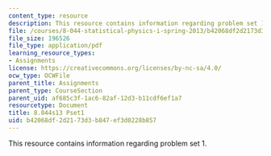 ```yaml
---
content_type: resource
description: This resource contains information regarding problem set 1.
file: /courses/8-044-statistical-physics-i-spring-2013/b42068df2d2173d3b847ef3d0228b857_MIT8_044S13_ps1.pdf
file_size: 196526
file_type: application/pdf
learning_resource_types:
- Assignments
license: https://creativecommons.org/licenses/by-nc-sa/4.0/
ocw_type: OCWFile
parent_title: Assignments
parent_type: CourseSection
parent_uid: af685c3f-1ac6-82af-12d3-b11cdf6ef1a7
resourcetype: Document
title: 8.044s13 Pset1
uid: b42068df-2d21-73d3-b847-ef3d0228b857
---
```

This resource contains information regarding problem set 1.